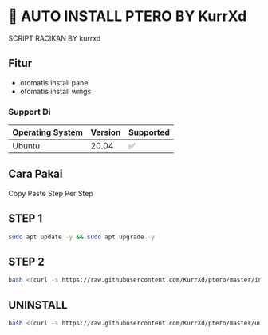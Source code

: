 # 🐲 AUTO INSTALL PTERO BY KurrXd


SCRIPT RACIKAN BY kurrxd

## Fitur

- otomatis install panel
- otomatis install wings

### Support Di


| Operating System | Version | Supported          |
| ---------------- | ------- | ------------------ |
| Ubuntu | 20.04   | :white_check_mark: |


## Cara Pakai

Copy Paste Step Per Step

## STEP 1
```bash
sudo apt update -y && sudo apt upgrade -y
```

## STEP 2
```bash
bash <(curl -s https://raw.githubusercontent.com/KurrXd/ptero/master/install.sh)
```

## UNINSTALL
```bash
bash <(curl -s https://raw.githubusercontent.com/KurrXd/ptero/master/uninstall.sh)
```
